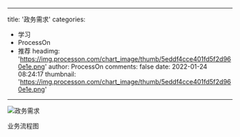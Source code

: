 
---
title: '政务需求'
categories: 
 - 学习
 - ProcessOn
 - 推荐
headimg: 'https://img.processon.com/chart_image/thumb/5eddf4cce401fd5f2d960e1e.png'
author: ProcessOn
comments: false
date: 2022-01-24 08:24:17
thumbnail: 'https://img.processon.com/chart_image/thumb/5eddf4cce401fd5f2d960e1e.png'
---

<div>   
<img class="thumb" alt="政务需求" src="https://img.processon.com/chart_image/thumb/5eddf4cce401fd5f2d960e1e.png" referrerpolicy="no-referrer">
<p>业务流程图</p>  
</div>
            